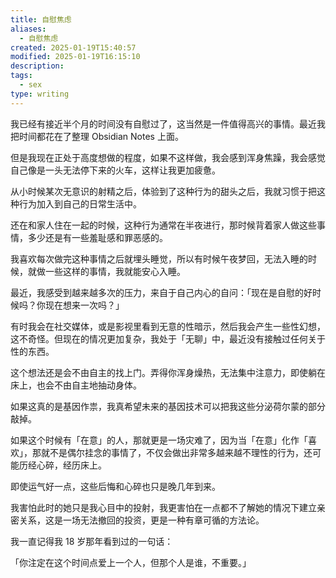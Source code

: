 ```yaml
---
title: 自慰焦虑
aliases:
  - 自慰焦虑
created: 2025-01-19T15:40:57
modified: 2025-01-19T16:15:10
description: 
tags:
  - sex
type: writing
---
```


我已经有接近半个月的时间没有自慰过了，这当然是一件值得高兴的事情。最近我把时间都花在了整理 Obsidian Notes 上面。

但是我现在正处于高度想做的程度，如果不这样做，我会感到浑身焦躁，我会感觉自己像是一头无法停下来的火车，这样让我更加疲惫。

从小时候某次无意识的射精之后，体验到了这种行为的甜头之后，我就习惯于把这种行为加入到自己的日常生活中。

还在和家人住在一起的时候，这种行为通常在半夜进行，那时候背着家人做这些事情，多少还是有一些羞耻感和罪恶感的。

我喜欢每次做完这种事情之后就埋头睡觉，所以有时候午夜梦回，无法入睡的时候，就做一些这样的事情，我就能安心入睡。

最近，我感受到越来越多次的压力，来自于自己内心的自问：「现在是自慰的好时候吗？你现在想来一次吗？」

有时我会在社交媒体，或是影视里看到无意的性暗示，然后我会产生一些性幻想，这不奇怪。但现在的情况更加复杂，我处于「无聊」中，最近没有接触过任何关于性的东西。

这个想法还是会不由自主的找上门。弄得你浑身燥热，无法集中注意力，即使躺在床上，也会不由自主地抽动身体。

如果这真的是基因作祟，我真希望未来的基因技术可以把我这些分泌荷尔蒙的部分敲掉。

如果这个时候有「在意」的人，那就更是一场灾难了，因为当「在意」化作「喜欢」，那就不是偶尔挂念的事情了，不仅会做出非常多越来越不理性的行为，还可能历经心碎，经历床上。

即使运气好一点，这些后悔和心碎也只是晚几年到来。

我害怕此时的她只是我心目中的投射，我更害怕在一点都不了解她的情况下建立亲密关系，这是一场无法撤回的投资，更是一种有章可循的方法论。

我一直记得我 18 岁那年看到过的一句话：

「你注定在这个时间点爱上一个人，但那个人是谁，不重要。」
